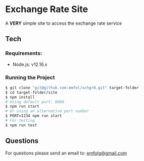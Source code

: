 # Exchange Rate Site

A **VERY** simple site to access the exchange rate service

## Tech

### Requirements:
* Node.js: v12.16.x

### Running the Project
```sh
$ git clone "git@github.com:emfol/xchgr8.git" target-folder
$ cd target-folder/site
$ npm install
# Using default port: 8000
$ npm run start
# Or using an alternative port number
$ PORT=1234 npm run start
# For testing
$ npm run test
```

## Questions
For questions please send an email to: emfolg@gmail.com
